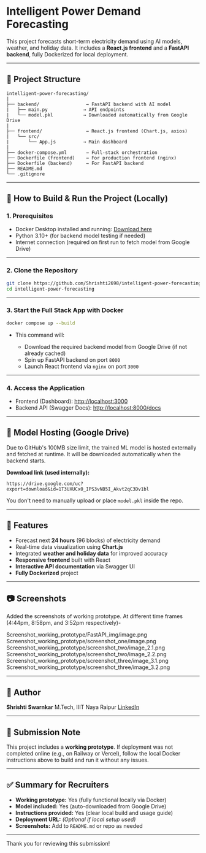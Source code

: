 # Intelligent Power Demand Forecasting

This project forecasts short-term electricity demand using AI models, weather, and holiday data. It includes a **React.js frontend** and a **FastAPI backend**, fully Dockerized for local deployment.

---

## 📌 Project Structure

```
intelligent-power-forecasting/
|
├── backend/                 → FastAPI backend with AI model
|   ├── main.py             → API endpoints
|   └── model.pkl           → Downloaded automatically from Google Drive
|
├── frontend/                → React.js frontend (Chart.js, axios)
|   └── src/
|       └── App.js          → Main dashboard
|
├── docker-compose.yml       → Full-stack orchestration
├── Dockerfile (frontend)    → For production frontend (nginx)
├── Dockerfile (backend)     → For FastAPI backend
├── README.md
└── .gitignore
```

---

## 🚀 How to Build & Run the Project (Locally)

### 1. Prerequisites

* Docker Desktop installed and running: [Download here](https://www.docker.com/products/docker-desktop)
* Python 3.10+ (for backend model testing if needed)
* Internet connection (required on first run to fetch model from Google Drive)

---

### 2. Clone the Repository

```bash
git clone https://github.com/Shrishti2698/intelligent-power-forecasting.git
cd intelligent-power-forecasting
```

---

### 3. Start the Full Stack App with Docker

```bash
docker compose up --build
```

* This command will:

  * Download the required backend model from Google Drive (if not already cached)
  * Spin up FastAPI backend on port `8000`
  * Launch React frontend via `nginx` on port `3000`

---

### 4. Access the Application

* Frontend (Dashboard): [http://localhost:3000](http://localhost:3000)
* Backend API (Swagger Docs): [http://localhost:8000/docs](http://localhost:8000/docs)

---

## 📆 Model Hosting (Google Drive)

Due to GitHub's 100MB size limit, the trained ML model is hosted externally and fetched at runtime. It will be downloaded automatically when the backend starts.

**Download link (used internally):**

```
https://drive.google.com/uc?export=download&id=1T3UXUCx0_IPS3vNB5I_Akvt2qC3Dv1bl
```

You don't need to manually upload or place `model.pkl` inside the repo.

---

## 🔹 Features

* Forecast next **24 hours** (96 blocks) of electricity demand
* Real-time data visualization using **Chart.js**
* Integrated **weather and holiday data** for improved accuracy
* **Responsive frontend** built with React
* **Interactive API documentation** via Swagger UI
* **Fully Dockerized** project

---

## 📷 Screenshots

Added the screenshots of working prototype. At different time frames (4:44pm, 8:58pm, and 3:52pm respectively)- 

Screenshot_working_prototype/FastAPI_img/image.png
Screenshot_working_prototype/screenshot_one/image.png
Screenshot_working_prototype/screenshot_two/image_2.1.png
Screenshot_working_prototype/screenshot_two/image_2.2.png
Screenshot_working_prototype/screenshot_three/image_3.1.png
Screenshot_working_prototype/screenshot_three/image_3.2.png


---

## 👥 Author

**Shrishti Swarnkar**
M.Tech, IIIT Naya Raipur
[LinkedIn](https://www.linkedin.com/in/shrishti-swarnkar)

---

## 📅 Submission Note

This project includes a **working prototype**. If deployment was not completed online (e.g., on Railway or Vercel), follow the local Docker instructions above to build and run it without any issues.

---

## ✅ Summary for Recruiters

* **Working prototype:** Yes (fully functional locally via Docker)
* **Model included:** Yes (auto-downloaded from Google Drive)
* **Instructions provided:** Yes (clear local build and usage guide)
* **Deployment URL:** *(Optional if local setup used)*
* **Screenshots:** Add to `README.md` or repo as needed

---

Thank you for reviewing this submission!

